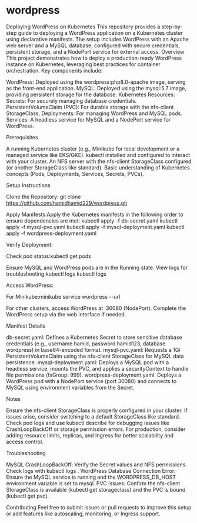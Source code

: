 # wordpress

Deploying WordPress on Kubernetes
This repository provides a step-by-step guide to deploying a WordPress application on a Kubernetes cluster using declarative manifests. The setup includes WordPress with an Apache web server and a MySQL database, configured with secure credentials, persistent storage, and a NodePort service for external access.
Overview
This project demonstrates how to deploy a production-ready WordPress instance on Kubernetes, leveraging best practices for container orchestration. Key components include:

WordPress: Deployed using the wordpress:php8.0-apache image, serving as the front-end application.
MySQL: Deployed using the mysql:5.7 image, providing persistent storage for the database.
Kubernetes Resources:
Secrets: For securely managing database credentials.
PersistentVolumeClaim (PVC): For durable storage with the nfs-client StorageClass.
Deployments: For managing WordPress and MySQL pods.
Services: A headless service for MySQL and a NodePort service for WordPress.



Prerequisites

A running Kubernetes cluster (e.g., Minikube for local development or a managed service like EKS/GKE).
kubectl installed and configured to interact with your cluster.
An NFS server with the nfs-client StorageClass configured (or another StorageClass like standard).
Basic understanding of Kubernetes concepts (Pods, Deployments, Services, Secrets, PVCs).

Setup Instructions

Clone the Repository:
git clone <https://github.com/hamidhamid229/wordpress.git>



Apply Manifests:Apply the Kubernetes manifests in the following order to ensure dependencies are met:
kubectl apply -f db-secret.yaml
kubectl apply -f mysql-pvc.yaml
kubectl apply -f mysql-deployment.yaml
kubectl apply -f wordpress-deployment.yaml


Verify Deployment:

Check pod status:kubectl get pods


Ensure MySQL and WordPress pods are in the Running state.
View logs for troubleshooting:kubectl logs <mysql-pod-name>
kubectl logs <wordpress-pod-name>




Access WordPress:

For Minikube:minikube service wordpress --url


For other clusters, access WordPress at <node-ip>:30080 (NodePort).
Complete the WordPress setup via the web interface if needed.



Manifest Details

db-secret.yaml: Defines a Kubernetes Secret to store sensitive database credentials (e.g., username hamid, password hamid123, database wordpress) in base64-encoded format.
mysql-pvc.yaml: Requests a 1Gi PersistentVolumeClaim using the nfs-client StorageClass for MySQL data persistence.
mysql-deployment.yaml: Deploys a MySQL pod with a headless service, mounts the PVC, and applies a securityContext to handle file permissions (fsGroup: 999).
wordpress-deployment.yaml: Deploys a WordPress pod with a NodePort service (port 30080) and connects to MySQL using environment variables from the Secret.

Notes

Ensure the nfs-client StorageClass is properly configured in your cluster. If issues arise, consider switching to a default StorageClass like standard.
Check pod logs and use kubectl describe for debugging issues like CrashLoopBackOff or storage permission errors.
For production, consider adding resource limits, replicas, and Ingress for better scalability and access control.

Troubleshooting

MySQL CrashLoopBackOff: Verify the Secret values and NFS permissions. Check logs with kubectl logs <mysql-pod-name>.
WordPress Database Connection Error: Ensure the MySQL service is running and the WORDPRESS_DB_HOST environment variable is set to mysql.
PVC Issues: Confirm the nfs-client StorageClass is available (kubectl get storageclass) and the PVC is bound (kubectl get pvc).

Contributing
Feel free to submit issues or pull requests to improve this setup or add features like autoscaling, monitoring, or Ingress support.
